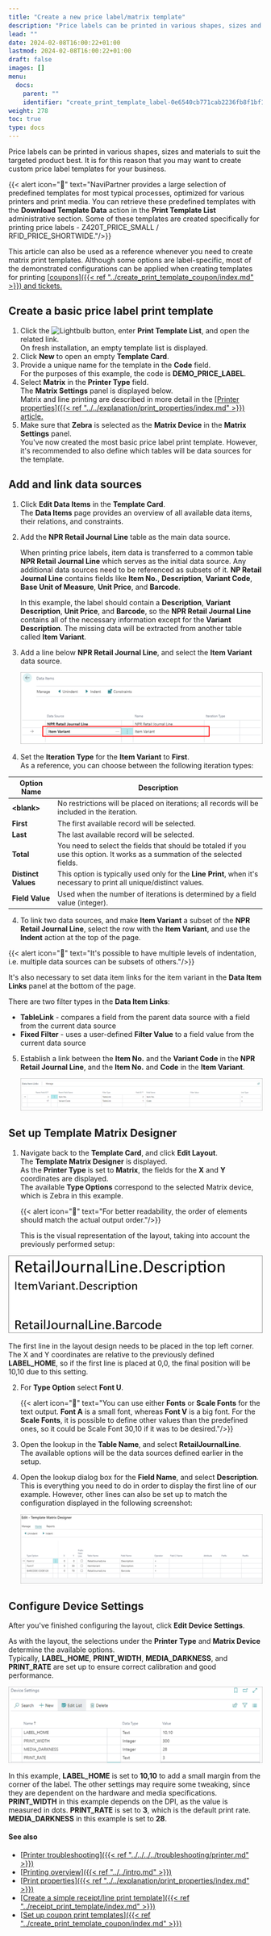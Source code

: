 ```yaml
---
title: "Create a new price label/matrix template"
description: "Price labels can be printed in various shapes, sizes and materials to suit the targeted product best. It is for this reason that you may want to create custom price label templates for your business. "
lead: ""
date: 2024-02-08T16:00:22+01:00
lastmod: 2024-02-08T16:00:22+01:00
draft: false
images: []
menu:
  docs:
    parent: ""
    identifier: "create_print_template_label-0e6540cb771cab2236fb8f1bf1abb44f"
weight: 278
toc: true
type: docs
---
```


Price labels can be printed in various shapes, sizes and materials to suit the targeted product best. It is for this reason that you may want to create custom price label templates for your business. 

  {{< alert icon="📝" text="NaviPartner provides a large selection of predefined templates for most typical processes, optimized for various printers and print media. You can retrieve these predefined templates with the <b>Download Template Data</b> action in the <b>Print Template List</b> administrative section. Some of these templates are created specifically for printing price labels - Z420T_PRICE_SMALL / RFID_PRICE_SHORTWIDE."/>}}

This article can also be used as a reference whenever you need to create matrix print templates. Although some options are label-specific, most of the demonstrated configurations can be applied when creating templates for printing [<ins>coupons<ins>]({{< ref "../create_print_template_coupon/index.md" >}}) and tickets.

## Create a basic price label print template

1. Click the ![Lightbulb](Lightbulb_icon.PNG) button, enter **Print Template List**, and open the related link.    
   On fresh installation, an empty template list is displayed.
2. Click **New** to open an empty **Template Card**.
3. Provide a unique name for the template in the **Code** field.       
   For the purposes of this example, the code is **DEMO_PRICE_LABEL**.
4. Select **Matrix** in the **Printer Type** field.      
   The **Matrix Settings** panel is displayed below.     
   Matrix and line printing are described in more detail in the [<ins>Printer properties<ins>]({{< ref "../../explanation/print_properties/index.md" >}}) article.
5. Make sure that **Zebra** is selected as the **Matrix Device** in the **Matrix Settings** panel.    
   You've now created the most basic price label print template. However, it's recommended to also define which tables will be data sources for the template. 

## Add and link data sources

1. Click **Edit Data Items** in the **Template Card**.     
   The **Data Items** page provides an overview of all available data items, their relations, and constraints.      
2. Add the **NPR Retail Journal Line** table as the main data source.      

   When printing price labels, item data is transferred to a common table **NPR Retail Journal Line** which serves as the initial data source. Any additional data sources need to be referenced as subsets of it. **NP Retail Journal Line** contains fields like **Item No.**, **Description**, **Variant Code**, **Base Unit of Measure**, **Unit Price**, and **Barcode**.

   In this example, the label should contain a **Description**, **Variant Description**, **Unit Price**, and **Barcode**, so the **NPR Retail Journal Line** contains all of the necessary information except for the **Variant Description**. The missing data will be extracted from another table called **Item Variant**.

3. Add a line below **NPR Retail Journal Line**, and select the **Item Variant** data source.

   ![data_source_variant](Images/data_source_variant.PNG)

4. Set the **Iteration Type** for the **Item Variant** to **First**.       
   As a reference, you can choose between the following iteration types:    

| Option Name      | Description |
| ----------- | ----------- |
| **\<blank>** | No restrictions will be placed on iterations; all records will be included in the iteration. |
| **First** | The first available record will be selected. |
| **Last** | The last available record will be selected. |
| **Total** | You need to select the fields that should be totaled if you use this option. It works as a summation of the selected fields. | 
| **Distinct Values** | This option is typically used only for the **Line Print**, when it's necessary to print all unique/distinct values. |
| **Field Value** | Used when the number of iterations is determined by a field value (integer). |

4.  To link two data sources, and make **Item Variant** a subset of the **NPR Retail Journal Line**, select the row with the **Item Variant**, and use the **Indent** action at the top of the page.     
   
   {{< alert icon="📝" text="It's possible to have multiple levels of indentation, i.e. multiple data sources can be subsets of others."/>}}

   It's also necessary to set data item links for the item variant in the **Data Item Links** panel at the bottom of the page. 

   There are two filter types in the **Data Item Links**:

   - **TableLink** - compares a field from the parent data source with a field from the current data source 
   - **Fixed Filter** - uses a user-defined **Filter Value** to a field value from the current data source

5. Establish a link between the **Item No.** and the **Variant Code** in the **NPR Retail Journal Line**, and the **Item No.** and **Code** in the **Item Variant**.

   ![data_item_links](Images/data_item_links.PNG)

## Set up Template Matrix Designer

1. Navigate back to the **Template Card**, and click **Edit Layout**.      
    The **Template Matrix Designer** is displayed.      
    As the **Printer Type** is set to **Matrix**, the fields for the **X** and **Y** coordinates are displayed.    
    The available **Type Options** correspond to the selected Matrix device, which is Zebra in this example.

    {{< alert icon="📝" text="For better readability, the order of elements should match the actual output order."/>}}

   This is the visual representation of the layout, taking into account the previously performed setup: 

  ![print_template_layout](Images/print_template_layout.PNG)     

   The first line in the layout design needs to be placed in the top left corner. The X and Y coordinates are relative to the previously defined **LABEL_HOME**, so if the first line is placed at 0,0, the final position will be 10,10 due to this setting. 

2. For **Type Option** select **Font U**.

    {{< alert icon="📝" text="You can use either <b>Fonts</b> or <b>Scale Fonts</b> for the text output. <b>Font A</b> is a small font, whereas <b>Font V</b> is a big font. For the <b>Scale Fonts</b>, it is possible to define other values than the predefined ones, so it could be Scale Font 30,10 if it was to be desired."/>}}

3. Open the lookup in the **Table Name**, and select **RetailJournalLine**.    
    The available options will be the data sources defined earlier in the setup.
4. Open the lookup dialog box for the **Field Name**, and select **Description**.     
    This is everything you need to do in order to display the first line of our example. However, other lines can also be set up to match the configuration displayed in the following screenshot: 

    ![template_matrix](Images/template_matrix.PNG)

## Configure Device Settings

After you've finished configuring the layout, click **Edit Device Settings**.   

As with the layout, the selections under the **Printer Type** and **Matrix Device** determine the available options.     
Typically, **LABEL_HOME**, **PRINT_WIDTH**, **MEDIA_DARKNESS**, and **PRINT_RATE** are set up to ensure correct calibration and good performance. 

![device_settings](Images/device_settings.PNG)

In this example, **LABEL_HOME** is set to **10,10** to add a small margin from the corner of the label. The other settings may require some tweaking, since they are dependent on the hardware and media specifications. **PRINT_WIDTH** in this example depends on the DPI, as the value is measured in dots. **PRINT_RATE** is set to **3**, which is the default print rate. **MEDIA_DARKNESS** in this example is set to **28**.

#### See also 

- [<ins>Printer troubleshooting<ins>]({{< ref "../../../../troubleshooting/printer.md" >}})
- [<ins>Printing overview<ins>]({{< ref "../../intro.md" >}})
- [<ins>Print properties<ins>]({{< ref "../../explanation/print_properties/index.md" >}})
- [<ins>Create a simple receipt/line print template<ins>]({{< ref "../receipt_print_template/index.md" >}})
- [<ins>Set up coupon print templates<ins>]({{< ref "../create_print_template_coupon/index.md" >}})
